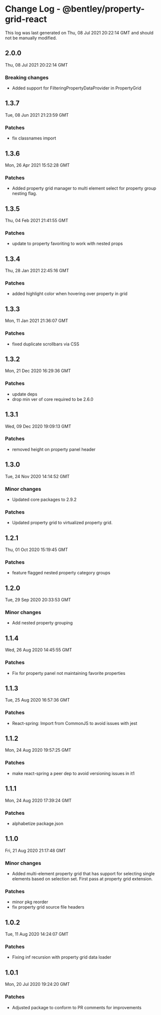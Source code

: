 # Change Log - @bentley/property-grid-react

This log was last generated on Thu, 08 Jul 2021 20:22:14 GMT and should not be manually modified.

## 2.0.0
Thu, 08 Jul 2021 20:22:14 GMT

### Breaking changes

- Added support for FilteringPropertyDataProvider in PropertyGrid

## 1.3.7
Tue, 08 Jun 2021 21:23:59 GMT

### Patches

- fix classnames import

## 1.3.6
Mon, 26 Apr 2021 15:52:28 GMT

### Patches

- Added property grid manager to multi element select for property group nesting flag.

## 1.3.5
Thu, 04 Feb 2021 21:41:55 GMT

### Patches

- update to property favoriting to work with nested props

## 1.3.4
Thu, 28 Jan 2021 22:45:16 GMT

### Patches

- added highlight color when hovering over property in grid

## 1.3.3
Mon, 11 Jan 2021 21:36:07 GMT

### Patches

- fixed duplicate scrollbars via CSS

## 1.3.2
Mon, 21 Dec 2020 16:29:36 GMT

### Patches

- update deps
- drop min ver of core required to be 2.6.0

## 1.3.1
Wed, 09 Dec 2020 19:09:13 GMT

### Patches

- removed height on property panel header

## 1.3.0
Tue, 24 Nov 2020 14:14:52 GMT

### Minor changes

- Updated core packages to 2.9.2

### Patches

- Updated property grid to virtualized property grid.

## 1.2.1
Thu, 01 Oct 2020 15:19:45 GMT

### Patches

- feature flagged nested property category groups

## 1.2.0
Tue, 29 Sep 2020 20:33:53 GMT

### Minor changes

- Add nested property grouping

## 1.1.4
Wed, 26 Aug 2020 14:45:55 GMT

### Patches

- Fix for property panel not maintaining favorite properties

## 1.1.3
Tue, 25 Aug 2020 16:57:36 GMT

### Patches

- React-spring: Import from CommonJS to avoid issues with jest

## 1.1.2
Mon, 24 Aug 2020 19:57:25 GMT

### Patches

- make react-spring a peer dep to avoid versioning issues in it1

## 1.1.1
Mon, 24 Aug 2020 17:39:24 GMT

### Patches

- alphabetize package.json

## 1.1.0
Fri, 21 Aug 2020 21:17:48 GMT

### Minor changes

- Added multi-element property grid that has support for selecting single elements based on selection set. First pass at property grid extension.

### Patches

- minor pkg reorder
- fix property grid source file headers

## 1.0.2
Tue, 11 Aug 2020 14:24:07 GMT

### Patches

- Fixing inf recursion with property grid data loader

## 1.0.1
Mon, 20 Jul 2020 19:24:20 GMT

### Patches

- Adjusted package to conform to PR comments for improvements

